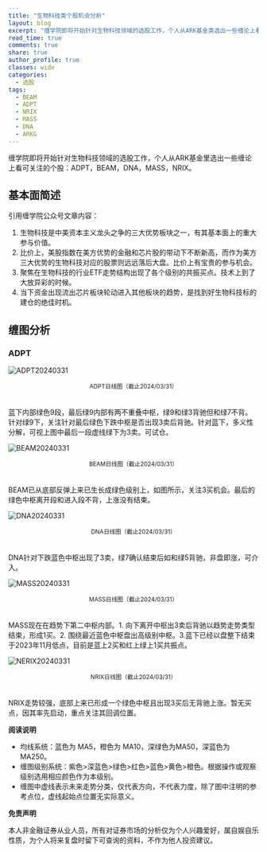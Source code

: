 ```yaml
---
title: "生物科技类个股机会分析"
layout: blog
excerpt: "缠学院即将开始针对生物科技领域的选股工作，个人从ARK基金类选出一些缠论上看可关注的个股。"
read_time: true
comments: true
share: true
author_profile: true
classes: wide
categories:
  - 选股
tags:
  - BEAM
  - ADPT
  - NRIX
  - MASS
  - DNA
  - ARKG
---
```


缠学院即将开始针对生物科技领域的选股工作，个人从ARK基金里选出一些缠论上看可关注的个股：ADPT，BEAM，DNA，MASS，NRIX。

## 基本面简述

引用缠学院公众号文章内容：
1. ⽣物科技是中美资本主义⻰头之争的三⼤优势板块之⼀，有其基本⾯上的重⼤参与价值。
2. ⽐价上，美股指数在美⽅优势的⾦融和芯⽚股的带动下不断新⾼，⽽作为美⽅三⼤优势的⽣物科技对应的股票则远远落后⼤盘。⽐价上有宝贵的参与机会。
3. 聚焦在⽣物科技的⾏业ETF⾛势结构出现了各个级别的共振买点。技术上到了⼤放异彩的时候。
4. 当下资⾦出现流出芯⽚板块轮动进⼊其他板块的趋势，是找到好⽣物科技标的建仓的绝佳时机。

## 缠图分析

### ADPT

![ADPT20240331](https://image.olim.cc/2024/2024-03-31-ADPT-c.png)
<small><center>ADPT日线图（截止2024/03/31）</center></small>　

蓝下内部绿色9段，最后绿9内部有两不重叠中枢，绿9和绿3背驰但和绿7不背。针对绿9下，关注针对最后绿色下跌中枢是否出现3卖后背驰。针对蓝下，多义性分解，可视上图中最后一段虚线绿下为3卖。可试仓。

![BEAM20240331](https://image.olim.cc/2024/2024-03-31-BEAM-c.png)
<small><center>BEAM日线图（截止2024/03/31）</center></small>　

BEAM已从底部反弹上来已生长成绿色级别上，如图所示，关注3买机会。最后的绿色中枢离开段和进入段不背，上涨没有结束。

![DNA20240331](https://image.olim.cc/2024/2024-03-31-DNA-c.png)
<small><center>DNA日线图（截止2024/03/31）</center></small>　

DNA针对下跌蓝色中枢出现了3卖，绿7确认结束后如和绿5背驰，非盘即涨，可介入。

![MASS20240331](https://image.olim.cc/2024/2024-03-31-MASS-c.png)
<small><center>MASS日线图（截止2024/03/31）</center></small>　

MASS现在在趋势下第二中枢内部。1. 向下离开中枢出3卖后背驰以趋势走势类型结束，形成1买。2. 围绕最近蓝色中枢盘出高级别中枢。3.蓝下已经以盘整下结束于2023年11月低点，目前是蓝上2买和红上绿上1买共振点。

![NERIX20240331](https://image.olim.cc/2024/2024-03-31-NRIX-c.png)
<small><center>NRIX日线图（截止2024/03/31）</center></small>　

NRIX走势较强，底部上来已形成一个绿色中枢且出现3买后无背驰上涨。暂无买点，因其率先启动，重点关注其回调位置。

**阅读说明**

* 均线系统：蓝色为 MA5，橙色为 MA10，深绿色为MA50，深蓝色为MA250。
* 缠图级别系统：紫色>深蓝色>绿色>红色>蓝色>黄色>橙色。根据操作或观察级别选用相应颜色作为本级别。
* 缠图中虚线表示未来走势分类，仅代表方向，不代表力度，除了图中注明的参考点位，虚线起始点位置无实际意义。

**免责声明** 

本人非金融证券从业人员，所有对证券市场的分析仅为个人兴趣爱好，属自娱自乐性质，为个人将来复盘时留下可查询的资料，不作为他人投资建议。

